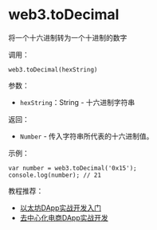 # web3.toDecimal

将一个十六进制转为一个十进制的数字

调用：
```
web3.toDecimal(hexString)
```

参数：
- `hexString`：String - 十六进制字符串

返回：

- `Number` - 传入字符串所代表的十六进制值。

示例：
```
var number = web3.toDecimal('0x15');
console.log(number); // 21
```

教程推荐：

- [以太坊DApp实战开发入门](http://xc.hubwiz.com/course/5a952991adb3847553d205d1?affid=github7878)
- [去中心化电商DApp实战开发](http://xc.hubwiz.com/course/5abbb7acc02e6b6a59171dd6?affid=github7878)
